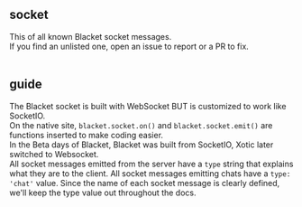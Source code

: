 ## socket
This of all known Blacket socket messages.<br>
If you find an unlisted one, open an issue to report or a PR to fix.<br>
<br>
## guide
The Blacket socket is built with WebSocket BUT is customized to work like SocketIO.<br>
On the native site, `blacket.socket.on()` and `blacket.socket.emit()` are functions inserted to make coding easier.<br>
In the Beta days of Blacket, Blacket was built from SocketIO, Xotic later switched to Websocket.<br>
All socket messages emitted from the server have a `type` string that explains what they are to the client. All socket messages emitting chats have a `type: 'chat'` value. Since the name of each socket message is clearly defined, we'll keep the type value out throughout the docs.